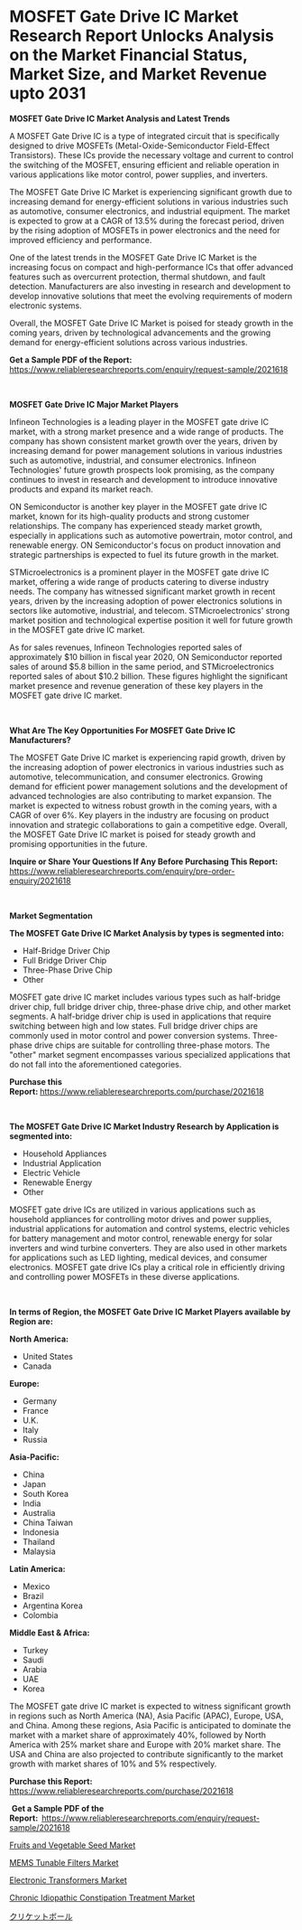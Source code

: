 <p><h1>MOSFET Gate Drive IC Market Research Report Unlocks Analysis on the Market Financial Status, Market Size, and Market Revenue upto 2031</h1></p><p><strong>MOSFET Gate Drive IC Market Analysis and Latest Trends</strong></p>
<p><p>A MOSFET Gate Drive IC is a type of integrated circuit that is specifically designed to drive MOSFETs (Metal-Oxide-Semiconductor Field-Effect Transistors). These ICs provide the necessary voltage and current to control the switching of the MOSFET, ensuring efficient and reliable operation in various applications like motor control, power supplies, and inverters.</p><p>The MOSFET Gate Drive IC Market is experiencing significant growth due to increasing demand for energy-efficient solutions in various industries such as automotive, consumer electronics, and industrial equipment. The market is expected to grow at a CAGR of 13.5% during the forecast period, driven by the rising adoption of MOSFETs in power electronics and the need for improved efficiency and performance.</p><p>One of the latest trends in the MOSFET Gate Drive IC Market is the increasing focus on compact and high-performance ICs that offer advanced features such as overcurrent protection, thermal shutdown, and fault detection. Manufacturers are also investing in research and development to develop innovative solutions that meet the evolving requirements of modern electronic systems.</p><p>Overall, the MOSFET Gate Drive IC Market is poised for steady growth in the coming years, driven by technological advancements and the growing demand for energy-efficient solutions across various industries.</p></p>
<p><strong>Get a Sample PDF of the Report:&nbsp;</strong> <a href="https://www.reliableresearchreports.com/enquiry/request-sample/2021618">https://www.reliableresearchreports.com/enquiry/request-sample/2021618</a></p>
<p>&nbsp;</p>
<p><strong>MOSFET Gate Drive IC Major Market Players</strong></p>
<p><p>Infineon Technologies is a leading player in the MOSFET gate drive IC market, with a strong market presence and a wide range of products. The company has shown consistent market growth over the years, driven by increasing demand for power management solutions in various industries such as automotive, industrial, and consumer electronics. Infineon Technologies' future growth prospects look promising, as the company continues to invest in research and development to introduce innovative products and expand its market reach.</p><p>ON Semiconductor is another key player in the MOSFET gate drive IC market, known for its high-quality products and strong customer relationships. The company has experienced steady market growth, especially in applications such as automotive powertrain, motor control, and renewable energy. ON Semiconductor's focus on product innovation and strategic partnerships is expected to fuel its future growth in the market.</p><p>STMicroelectronics is a prominent player in the MOSFET gate drive IC market, offering a wide range of products catering to diverse industry needs. The company has witnessed significant market growth in recent years, driven by the increasing adoption of power electronics solutions in sectors like automotive, industrial, and telecom. STMicroelectronics' strong market position and technological expertise position it well for future growth in the MOSFET gate drive IC market.</p><p>As for sales revenues, Infineon Technologies reported sales of approximately $10 billion in fiscal year 2020, ON Semiconductor reported sales of around $5.8 billion in the same period, and STMicroelectronics reported sales of about $10.2 billion. These figures highlight the significant market presence and revenue generation of these key players in the MOSFET gate drive IC market.</p></p>
<p>&nbsp;</p>
<p><strong>What Are The Key Opportunities For MOSFET Gate Drive IC Manufacturers?</strong></p>
<p><p>The MOSFET Gate Drive IC market is experiencing rapid growth, driven by the increasing adoption of power electronics in various industries such as automotive, telecommunication, and consumer electronics. Growing demand for efficient power management solutions and the development of advanced technologies are also contributing to market expansion. The market is expected to witness robust growth in the coming years, with a CAGR of over 6%. Key players in the industry are focusing on product innovation and strategic collaborations to gain a competitive edge. Overall, the MOSFET Gate Drive IC market is poised for steady growth and promising opportunities in the future.</p></p>
<p><strong>Inquire or Share Your Questions If Any Before Purchasing This Report:</strong> <a href="https://www.reliableresearchreports.com/enquiry/pre-order-enquiry/2021618">https://www.reliableresearchreports.com/enquiry/pre-order-enquiry/2021618</a></p>
<p>&nbsp;</p>
<p><strong>Market Segmentation</strong></p>
<p><strong>The MOSFET Gate Drive IC Market Analysis by types is segmented into:</strong></p>
<p><ul><li>Half-Bridge Driver Chip</li><li>Full Bridge Driver Chip</li><li>Three-Phase Drive Chip</li><li>Other</li></ul></p>
<p><p>MOSFET gate drive IC market includes various types such as half-bridge driver chip, full bridge driver chip, three-phase drive chip, and other market segments. A half-bridge driver chip is used in applications that require switching between high and low states. Full bridge driver chips are commonly used in motor control and power conversion systems. Three-phase drive chips are suitable for controlling three-phase motors. The "other" market segment encompasses various specialized applications that do not fall into the aforementioned categories.</p></p>
<p><strong>Purchase this Report:&nbsp;</strong><a href="https://www.reliableresearchreports.com/purchase/2021618">https://www.reliableresearchreports.com/purchase/2021618</a></p>
<p>&nbsp;</p>
<p><strong>The MOSFET Gate Drive IC Market Industry Research by Application is segmented into:</strong></p>
<p><ul><li>Household Appliances</li><li>Industrial Application</li><li>Electric Vehicle</li><li>Renewable Energy</li><li>Other</li></ul></p>
<p><p>MOSFET gate drive ICs are utilized in various applications such as household appliances for controlling motor drives and power supplies, industrial applications for automation and control systems, electric vehicles for battery management and motor control, renewable energy for solar inverters and wind turbine converters. They are also used in other markets for applications such as LED lighting, medical devices, and consumer electronics. MOSFET gate drive ICs play a critical role in efficiently driving and controlling power MOSFETs in these diverse applications.</p></p>
<p>&nbsp;</p>
<p><strong>In terms of Region, the MOSFET Gate Drive IC Market Players available by Region are:</strong></p>
<p>
    <p> <strong> North America: </strong>
        <ul>
            <li>United States</li>
            <li>Canada</li>
        </ul>
        </p> 
    <p> <strong> Europe: </strong>
        <ul>
            <li>Germany</li>
            <li>France</li>
            <li>U.K.</li>
            <li>Italy</li>
            <li>Russia</li>
        </ul>
        </p> 
    <p> <strong> Asia-Pacific: </strong>
        <ul>
            <li>China</li>
            <li>Japan</li>
            <li>South Korea</li>
            <li>India</li>
            <li>Australia</li>
            <li>China Taiwan</li>
            <li>Indonesia</li>
            <li>Thailand</li>
            <li>Malaysia</li>
        </ul>
        </p> 
    <p> <strong> Latin America: </strong>
        <ul>
            <li>Mexico</li>
            <li>Brazil</li>
            <li>Argentina Korea</li>
            <li>Colombia</li>
        </ul>
        </p> 
    <p> <strong> Middle East & Africa: </strong>
        <ul>
            <li>Turkey</li>
            <li>Saudi</li>
            <li>Arabia</li>
            <li>UAE</li>
            <li>Korea</li>
        </ul>
    </p>
    </p>
<p><p>The MOSFET gate drive IC market is expected to witness significant growth in regions such as North America (NA), Asia Pacific (APAC), Europe, USA, and China. Among these regions, Asia Pacific is anticipated to dominate the market with a market share of approximately 40%, followed by North America with 25% market share and Europe with 20% market share. The USA and China are also projected to contribute significantly to the market growth with market shares of 10% and 5% respectively.</p></p>
<p><strong>Purchase this Report: </strong><a href="https://www.reliableresearchreports.com/purchase/2021618">https://www.reliableresearchreports.com/purchase/2021618</a></p>
<p>&nbsp;<strong>Get a Sample PDF of the Report:&nbsp;&nbsp;</strong><a href="https://www.reliableresearchreports.com/enquiry/request-sample/2021618">https://www.reliableresearchreports.com/enquiry/request-sample/2021618</a></p>
<p><strong></strong></p>
<p><p><a href="https://bubble-tree-ea4.notion.site/Fruits-and-Vegetable-Seed-Market-Analysis-Examines-its-Scope-on-Growth-Opportunities-and-Forecasted-ff00b46cc5ff4af6bb0bc5cfea317688">Fruits and Vegetable Seed Market</a></p><p><a href="https://view.publitas.com/reportprime-1/mems-tunable-filters-market-with-the-goal-of-estimating-the-market-size-and-future-growth-potential-of-various-market-segments-based-on-component-applications-end-user-and-region/">MEMS Tunable Filters Market</a></p><p><a href="https://view.publitas.com/reportprime-1/electronic-transformers-market-research-report-unlocks-analysis-on-the-market-financial-status-market-size-and-market-revenue-upto-2031/">Electronic Transformers Market</a></p><p><a href="https://thundering-castanet-c65.notion.site/Chronic-Idiopathic-Constipation-Treatment-Market-Size-Global-Industry-Overview-Market-Segmentation-7956ae0a45c946109d654b15ad737f72">Chronic Idiopathic Constipation Treatment Market</a></p><p><a href="https://github.com/mohamedbakry57/Market-Research-Report-List-2/blob/main/6094556186357.md">クリケットボール</a></p></p>
